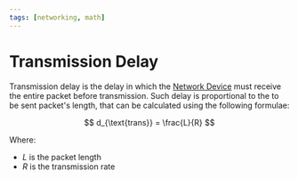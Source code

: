 ```yaml
---
tags: [networking, math]
---
```


# Transmission Delay

Transmission delay is the delay in which the [Network Device](202207051821.md)
must receive the entire packet before transmission. Such delay is proportional
to the to be sent packet's length, that can be calculated using the following
formulae:

$$
d_{\text{trans}} = \frac{L}{R}
$$

Where:
- $L$ is the packet length
- $R$ is the transmission rate
